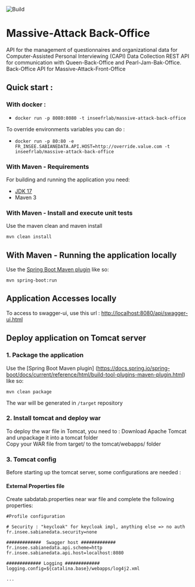 ![Build](https://github.com/InseeFrLab/Sabiane-Data/actions/workflows/release.yml/badge.svg)

# Massive-Attack Back-Office
API for the management of questionnaires and organizational data for Computer-Assisted Personal Interviewing (CAPI) Data Collection 
REST API for communication with Queen-Back-Office and Pearl-Jam-Bak-Office.
Back-Office API for Massive-Attack-Front-Office

## Quick start :

### With docker :

- `docker run -p 8080:8080 -t inseefrlab/massive-attack-back-office`

To override environments variables you can do :

- `docker run -p 80:80 -e FR_INSEE.SABIANEDATA.API.HOST=http://override.value.com -t inseefrlab/massive-attack-back-office`

### With Maven - Requirements
For building and running the application you need:
- [JDK 17](https://jdk.java.net/archive/)
- Maven 3  

### With Maven - Install and execute unit tests
Use the maven clean and maven install 
```shell
mvn clean install
```  

## With Maven - Running the application locally
Use the [Spring Boot Maven plugin](https://docs.spring.io/spring-boot/docs/current/reference/html/build-tool-plugins-maven-plugin.html) like so:  
```shell
mvn spring-boot:run
```  

## Application Accesses locally
To access to swagger-ui, use this url : [http://localhost:8080/api/swagger-ui.html](http://localhost:8080/)  
 
## Deploy application on Tomcat server
### 1. Package the application
Use the [Spring Boot Maven plugin]  (https://docs.spring.io/spring-boot/docs/current/reference/html/build-tool-plugins-maven-plugin.html) like so:  
```shell
mvn clean package
```  
The war will be generated in `/target` repository  

### 2. Install tomcat and deploy war
To deploy the war file in Tomcat, you need to : 
Download Apache Tomcat and unpackage it into a tomcat folder  
Copy your WAR file from target/ to the tomcat/webapps/ folder  

### 3. Tomcat config
Before starting up the tomcat server, some configurations are needed : 
 

#### External Properties file
Create sabdatab.properties near war file and complete the following properties:  
```shell  
#Profile configuration

# Security : "keycloak" for keycloak impl, anything else => no auth
fr.insee.sabianedata.security=none

#############  Swagger host ############# 
fr.insee.sabianedata.api.scheme=http
fr.insee.sabianedata.api.host=localhost:8080

############# Logging ############# 
logging.config=${catalina.base}/webapps/log4j2.xml

...